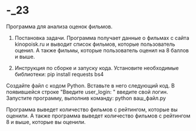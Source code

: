 # -_23
Программа для анализа оценок фильмов.

1. Постановка задачи. 
Программа получает данные о фильмах с сайта kinopoisk.ru и выводит список фильмов, которые пользователь оценил. А также фильмы, которые пользователь оценил на 8 баллов и выше.

2. Инструкция по сборке и запуску кода. 
Установите необходимые библиотеки: pip install requests bs4

Создайте файл с кодом Python. Вставьте в него следующий код. В появившейся строке "Введите user_login: " введите свой логин. Запустите программу, выполнив команду: python ваш_файл.py

Программа выведет количество фильмов с рейтингом, которые вы оценили. А также программа выведет количество фильмов с рейтингом 8 и выше, которые вы оценили.
